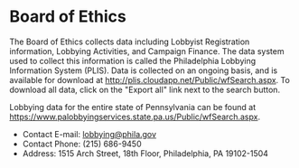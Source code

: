 Board of Ethics
=============

The Board of Ethics collects data including Lobbyist Registration information, Lobbying Activities, and Campaign Finance.  The data system used to collect this information is called the Philadelphia Lobbying Information System (PLIS).  Data is collected on an ongoing basis, and is available for download at http://plis.cloudapp.net/Public/wfSearch.aspx. To download all data, click on the "Export all" link next to the search button.

Lobbying data for the entire state of Pennsylvania can be found at https://www.palobbyingservices.state.pa.us/Public/wfSearch.aspx.


* Contact E-mail:  lobbying@phila.gov
* Contact Phone: (215) 686-9450
* Address:  1515 Arch Street, 18th Floor, Philadelphia, PA 19102-1504
